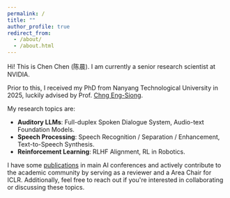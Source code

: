 ```yaml
---
permalink: /
title: ""
author_profile: true
redirect_from: 
  - /about/
  - /about.html
---
```



Hi! This is Chen Chen (陈晨). I am currently a senior research scientist at NVIDIA. 

Prior to this, I received my PhD from Nanyang Technological University in 2025, luckily advised by Prof. [Chng Eng-Siong](https://scholar.google.com/citations?user=FJodrCcAAAAJ&hl=en).

My research topics are: 
- **Auditory LLMs**: Full-duplex Spoken Dialogue System, Audio-text Foundation Models.
- **Speech Processing**: Speech Recognition / Separation / Enhancement, Text-to-Speech Synthesis.
- **Reinforcement Learning**: RLHF Alignment, RL in Robotics.

I have some [publications](https://scholar.google.com/citations?user=uUmSp1QAAAAJ) in main AI conferences and actively contribute to the academic community by serving as a reviewer and a Area Chair for ICLR. Additionally, feel free to reach out if you're interested in collaborating or discussing these topics.

